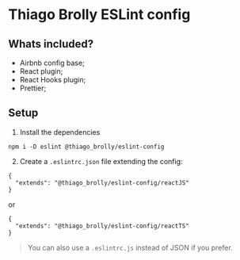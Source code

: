 # Thiago Brolly ESLint config

## Whats included?

- Airbnb config base;
- React plugin;
- React Hooks plugin;
- Prettier;

## Setup

1. Install the dependencies

```
npm i -D eslint @thiago_brolly/eslint-config
```

2. Create a `.eslintrc.json` file extending the config:

```
{
  "extends": "@thiago_brolly/eslint-config/reactJS"
}
```

or

```
{
  "extends": "@thiago_brolly/eslint-config/reactTS"
}
```

> You can also use a `.eslintrc.js` instead of JSON if you prefer.
